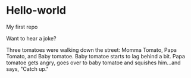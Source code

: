 # Hello-world
My first repo

Want to hear a joke?

Three tomatoes were walking down the street: Momma Tomato, Papa Tomato, and Baby tomatoe.
Baby tomatoe starts to lag behind a bit.
Papa tomatoe gets angry, goes over to baby tomatoe and squishes him...and says, "Catch up."
